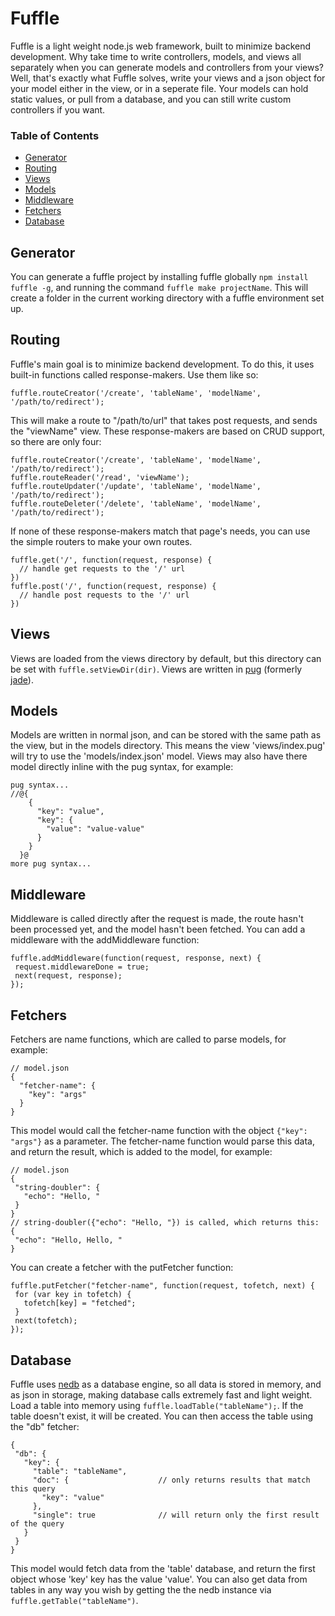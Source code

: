 # Fuffle
Fuffle is a light weight node.js web framework, built to minimize
backend development. Why take time to write controllers, models, and
views all separately when you can generate models and controllers from
your views? Well, that's exactly what Fuffle solves, write your views
and a json object for your model either in the view, or in a seperate file.
Your models can hold static values, or pull from a database, and you can
still write custom controllers if you want.

### Table of Contents
- [Generator](#generator)
- [Routing](#routing)
- [Views](#views)
- [Models](#models)
- [Middleware](#middleware)
- [Fetchers](#fetchers)
- [Database](#database)

## Generator
You can generate a fuffle project by installing fuffle globally `npm install fuffle -g`,
 and running the command `fuffle make projectName`. This will create a folder
in the current working directory with a fuffle environment set up.

## Routing
Fuffle's main goal is to minimize backend development. To do this,
it uses built-in functions called response-makers. Use them like so:
```
fuffle.routeCreator('/create', 'tableName', 'modelName', '/path/to/redirect');
```
This will make a route to "/path/to/url" that takes post requests,
and sends the "viewName" view. These response-makers are based on
CRUD support, so there are only four:
```
fuffle.routeCreator('/create', 'tableName', 'modelName', '/path/to/redirect');
fuffle.routeReader('/read', 'viewName');
fuffle.routeUpdater('/update', 'tableName', 'modelName', '/path/to/redirect');
fuffle.routeDeleter('/delete', 'tableName', 'modelName', '/path/to/redirect');
```
If none of these response-makers match that page's needs, you can use the simple
routers to make your own routes.
```
fuffle.get('/', function(request, response) {
  // handle get requests to the '/' url
})
fuffle.post('/', function(request, response) {
  // handle post requests to the '/' url
})
```

## Views
Views are loaded from the views directory by default, but this directory
can be set with `fuffle.setViewDir(dir)`. Views are written in [pug](https://github.com/pugjs/pug)
(formerly [jade](http://jade-lang.com/)).

## Models
Models are written in normal json, and can be stored with the same path
as the view, but in the models directory. This means the view 'views/index.pug'
will try to use the 'models/index.json' model. Views may also have there model
directly inline with the pug syntax, for example:
```
pug syntax...
//@{
    {
      "key": "value",
      "key": {
        "value": "value-value"
      }
    }
  }@
more pug syntax...
```

## Middleware
Middleware is called directly after the request is made, the route hasn't been
processed yet, and the model hasn't been fetched. You can add a middleware with
the addMiddleware function:
```
fuffle.addMiddleware(function(request, response, next) {
 request.middlewareDone = true;
 next(request, response);
});
```

## Fetchers
Fetchers are name functions, which are called to parse models, for example:
```
// model.json
{
  "fetcher-name": {
    "key": "args"
  }
}
```

This model would call the fetcher-name function with the object `{"key": "args"}`
as a parameter. The fetcher-name function would parse this data, and return the
result, which is added to the model, for example:
```
// model.json
{
 "string-doubler": {
   "echo": "Hello, "
 }
}
// string-doubler({"echo": "Hello, "}) is called, which returns this:
{
 "echo": "Hello, Hello, "
}
```
You can create a fetcher with the putFetcher function:
```
fuffle.putFetcher("fetcher-name", function(request, tofetch, next) {
 for (var key in tofetch) {
   tofetch[key] = "fetched";
 }
 next(tofetch);
});
```

## Database
Fuffle uses [nedb](https://github.com/louischatriot/nedb) as a database
engine, so all data is stored in memory, and as json in storage, making
database calls extremely fast and light weight. Load a table into memory using
`fuffle.loadTable("tableName");`. If the table doesn't exist, it will be created.
 You can then access the table using the "db" fetcher:
 ```
{
  "db": {
    "key": {
      "table": "tableName",
      "doc": {                    // only returns results that match this query
        "key": "value"
      },
      "single": true              // will return only the first result of the query
    }
  }
}
 ```
 This model would fetch data from the 'table' database, and return the first
 object whose 'key' key has the value 'value'. You can also get data from tables
 in any way you wish by getting the the nedb instance via `fuffle.getTable("tableName")`.
